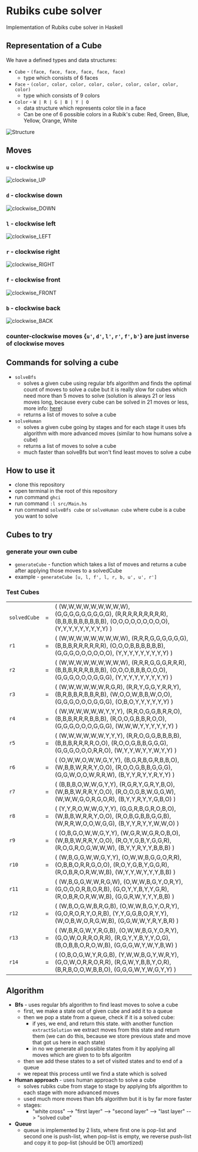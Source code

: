 # **Rubiks cube solver**
Implementation of Rubiks cube solver in Haskell

## **Representation of a Cube**
We have a defined types and data structures: 
- `Cube` - `(face, face, face, face, face, face)`
    - type which consists of 6 faces
- `Face` - `(color, color, color, color, color, color, color, color, color)`
    - type which consists of 9 colors
- `Color` - `W | R | G | B | Y | O`
    - data structure which represents color tile in a face
    - Can be one of 6 possible colors in a Rubik's cube: Red, Green, Blue, Yellow, Orange, White

![Structure](https://github.com/PatrikBacko/Rubiks_cube_solver/blob/master/docs/images/structure.png)


## **Moves**

### `u` - clockwise up
![clockwise_UP](docs/images/clockwise_UP.png)
   
### `d` - clockwise down 
![clockwise_DOWN](https://github.com/PatrikBacko/Rubiks_cube_solver/blob/master/docs/images/clockwise_DOWN.png)

### `l` - clockwise left
![clockwise_LEFT](https://github.com/PatrikBacko/Rubiks_cube_solver/blob/master/docs/images/clockwise_LEFT.png)

### `r` - clockwise right
![clockwise_RIGHT](https://github.com/PatrikBacko/Rubiks_cube_solver/blob/master/docs/images/clockwise_RIGHT.png)

### `f` - clockwise front
![clockwise_FRONT](https://github.com/PatrikBacko/Rubiks_cube_solver/blob/master/docs/images/clockwise_FRONT.png)

### `b` - clockwise back
![clockwise_BACK](https://github.com/PatrikBacko/Rubiks_cube_solver/blob/master/docs/images/clockwise_BACK.png)

### counter-clockwise moves {`u'`, `d'`, `l'`, `r'`, `f'`, `b'`} are just inverse of clockwise moves 


## **Commands for solving a cube**
- `solveBfs` 
    - solves a given cube using regular bfs algorithm and finds the optimal count of moves to solve a cube but it is really slow for cubes which need more than 5 moves to solve (solution is always 21 or less moves long, because every cube can be solved in 21 moves or less, more info: [here](https://cube20.org/))
    - returns a list of moves to solve a cube
- `solveHuman`
    - solves a given cube going by stages and for each stage it uses bfs algorithm with more advanced moves (similar to how humans solve a cube)
    - returns a list of moves to solve a cube
    - much faster than solveBfs but won't find least moves to solve a cube


## **How to use it**
- clone this repository
- open terminal in the root of this repository
- run command `ghci`
- run command `:l src/Main.hs`
- run command `solveBfs cube` or `solveHuman cube` where cube is a cube you want to solve


## **Cubes to try**
### generate your own cube
- `generateCube` - function which takes a list of moves and returns a cube after applying those moves to a solvedCube
- example - `generateCube [u, l, f', l, r, b, u', u', r']`

### Test Cubes
|  |  |  |
|--|--|--|
|`solvedCube`|=|( (W,W,W,W,W,W,W,W,W), (G,G,G,G,G,G,G,G,G), (R,R,R,R,R,R,R,R,R), (B,B,B,B,B,B,B,B,B), (O,O,O,O,O,O,O,O,O), (Y,Y,Y,Y,Y,Y,Y,Y,Y) )|
|`r1`|=|( (W,W,W,W,W,W,W,W,W), (R,R,R,G,G,G,G,G,G), (B,B,B,R,R,R,R,R,R), (O,O,O,B,B,B,B,B,B), (G,G,G,O,O,O,O,O,O), (Y,Y,Y,Y,Y,Y,Y,Y,Y) )|
|`r2`|=|( (W,W,W,W,W,W,W,W,W), (R,R,R,G,G,G,R,R,R), (B,B,B,R,R,R,B,B,B), (O,O,O,B,B,B,O,O,O), (G,G,G,O,O,O,G,G,G), (Y,Y,Y,Y,Y,Y,Y,Y,Y) )|
|`r3`|=|( (W,W,W,W,W,W,R,G,R), (R,R,Y,G,G,Y,R,R,Y), (B,R,B,B,R,B,B,R,B), (W,O,O,W,B,B,W,O,O), (G,G,G,O,O,O,G,G,G), (O,B,O,Y,Y,Y,Y,Y,Y) )|
|`r4`|=|( (W,W,W,W,W,W,Y,Y,Y), (R,R,O,G,G,B,R,R,O), (B,B,B,R,R,R,B,B,B), (R,O,O,G,B,B,R,O,O), (G,G,G,O,O,O,G,G,G), (W,W,W,Y,Y,Y,Y,Y,Y) )|
|`r5`|=|( (W,W,W,W,W,W,Y,Y,Y), (R,R,O,G,G,B,B,B,B), (B,B,B,R,R,R,R,O,O), (R,O,O,G,B,B,G,G,G), (G,G,G,O,O,O,R,R,O), (W,Y,Y,W,Y,Y,W,Y,Y) )|
|`r6`|=|( (O,W,W,O,W,W,G,Y,Y), (B,G,R,B,G,R,B,B,O), (W,B,B,W,R,R,Y,O,O), (R,O,O,G,B,B,G,G,G), (G,G,W,O,O,W,R,R,W), (B,Y,Y,R,Y,Y,R,Y,Y) )|
|`r7`|=|( (B,B,B,O,W,W,G,Y,Y), (R,G,R,Y,G,R,Y,B,O), (W,B,B,W,R,R,Y,O,O), (R,O,O,G,B,W,G,G,W), (W,W,W,G,O,R,G,O,R), (B,Y,Y,R,Y,Y,G,B,O) )|
|`r8`|=|( (Y,Y,R,O,W,W,G,Y,Y), (G,G,R,B,G,R,O,B,O), (W,B,B,W,R,R,Y,O,O), (R,O,B,G,B,B,G,G,B), (W,R,R,W,O,O,W,G,G), (B,Y,Y,R,Y,Y,W,W,O) )|
|`r9`|=|( (O,B,G,O,W,W,G,Y,Y), (W,G,R,W,G,R,O,B,O), (W,B,B,W,R,R,Y,O,O), (R,O,Y,G,B,Y,G,G,R), (R,O,G,R,O,G,W,W,W), (B,Y,Y,R,Y,Y,B,B,B) )|
|`r10`|=|( (W,B,G,G,W,W,G,Y,Y), (O,W,W,B,G,G,O,R,R), (O,B,B,O,R,R,G,O,O), (R,O,Y,G,B,Y,G,G,R), (R,O,B,R,O,R,W,W,B), (W,Y,Y,W,Y,Y,Y,B,B) )|
|`r11`|=|( (W,B,G,G,W,W,R,G,W), (O,W,W,B,G,Y,O,R,Y), (G,O,O,O,R,B,O,R,B), (G,O,Y,Y,B,Y,Y,G,R), (R,O,B,R,O,R,W,W,B), (G,G,R,W,Y,Y,Y,B,B) )|
|`r12`|=|( (W,B,O,G,W,B,R,G,B), (O,W,W,B,G,Y,O,R,Y), (G,O,R,O,R,Y,O,R,B), (Y,Y,G,G,B,O,R,Y,Y), (W,O,B,W,O,R,G,W,B), (G,G,W,W,Y,R,Y,B,R) )|
|`r13`|=|( (W,B,R,G,W,Y,R,G,B), (O,W,W,B,G,Y,O,R,Y), (G,O,W,O,R,R,O,R,R), (R,G,Y,Y,B,Y,Y,O,G), (B,O,B,B,O,R,O,W,B), (G,G,G,W,Y,W,Y,B,W) )|
|`r14`|=|( (O,B,O,G,W,Y,R,G,B), (Y,W,W,B,G,Y,W,R,Y), (G,O,W,O,R,R,O,R,R), (R,G,W,Y,B,B,Y,O,R), (B,R,B,O,O,W,B,B,O), (G,G,G,W,Y,W,G,Y,Y) )|


## **Algorithm**
- **Bfs** - uses regular bfs algorithm to find least moves to solve a cube
    - first, we make a state out of given cube and add it to a queue
    - then we pop a state from a queue, check if it is a solved cube:
        - if yes, we end, and return this state. with another function `extractSolution` we extract moves from this state and return them (we can do this, because we store previous state and move that got us here in each state) 
        - in no we generate all possible states from it by applying all moves which are given to to bfs algoritm
    - then we add these states to a set of visited states and to end of a queue
    - we repeat this process until we find a state which is solved
- **Human approach** - uses human approach to solve a cube
    - solves rubiks cube from stage to stage by applying bfs algorithm to each stage with more advanced moves
    - used much more moves than bfs algorithm but it is by far more faster
    - stages:
        - "white cross" --> "first layer" --> "second layer" --> "last layer" --> "solved cube"
- **Queue**
    - queue is implemented by 2 lists, where first one is pop-list and second one is push-list, when pop-list is empty, we reverse push-list and copy it to pop-list (should be O(1) amortized)